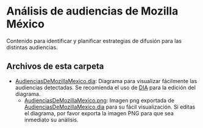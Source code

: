 # Análisis de audiencias de Mozilla México

Contenido para identificar y planificar estrategias de difusión para las distintas audiencias.

## Archivos de esta carpeta

* [AudienciasDeMozillaMexico.dia](AudienciasDeMozillaMexico.dia): Diagrama para visualizar fácilmente las audiencias detectadas. Se recomienda el uso de [DIA](http://dia-installer.de/) para la edición del diagrama.
  * [AudienciasDeMozillaMexico.png](AudienciasDeMozillaMexico.png): Imagen png exportada de [AudienciasDeMozillaMexico.dia](AudienciasDeMozillaMexico.dia) para su fácil visualización. Si editas el diagrama, por favor exporta la imagen PNG para que sea inmediato su análisis.
